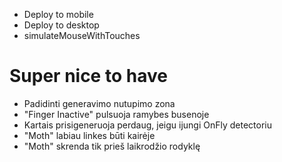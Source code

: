 - Deploy to mobile
- Deploy to desktop
- simulateMouseWithTouches

# Super nice to have

- Padidinti generavimo nutupimo zona
- "Finger Inactive" pulsuoja ramybes busenoje
- Kartais prisigeneruoja perdaug, jeigu ijungi OnFly detectoriu
- "Moth" labiau linkes būti kairėje
- "Moth" skrenda tik prieš laikrodžio rodyklę
